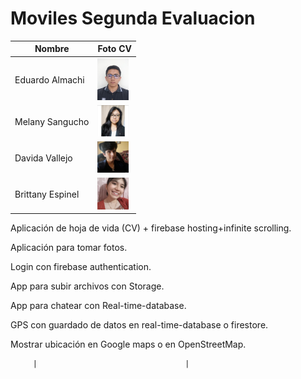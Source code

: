 # Moviles Segunda Evaluacion

| Nombre           | Foto CV                                                                 |
| ---------------- | ----------------------------------------------------------------------- |
| Eduardo Almachi  | <img src="img/fotocarnet.jpg" alt="Foto de Eduardo Almachi" width="50"> |
| Melany Sangucho  | <img src="img/image-1.png" alt="Foto de Melany Sangucho" width="50">    |
| Davida Vallejo   | <img src="img/image-2.png" alt="Foto de Davida Vallejo" width="50">     |
| Brittany Espinel | <img src="img/image.png" alt="Foto de Brittany Espinel" width="50">     |

Aplicación de hoja de vida (CV) + firebase hosting+infinite scrolling.

Aplicación para tomar fotos.

Login con firebase authentication.

App para subir archivos con Storage.

App para chatear con Real-time-database.

GPS con guardado de datos en real-time-database o firestore.

Mostrar ubicación en Google maps o en OpenStreetMap.

         |                                 |
